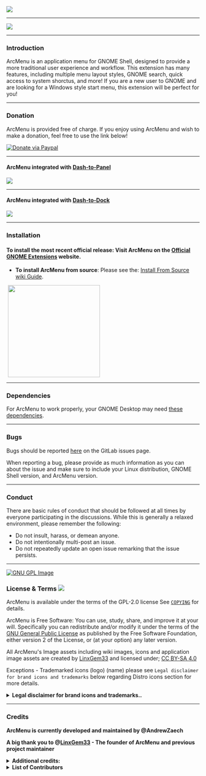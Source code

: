 ![](https://gitlab.com/arcmenu/arcmenu-assets/raw/master/images/new-arcmenu-wide-banner.png)

-----

![](https://gitlab.com/arcmenu/arcmenu-assets/raw/master/images/arcmenu-browser.png)

-----

### Introduction

ArcMenu is an application menu for GNOME Shell, designed to provide a more traditional user experience and workflow. This extension has many features, including multiple menu layout styles, GNOME search, quick access to system shorctus, and more! If you are a new user to GNOME and are looking for a Windows style start menu, this extension will be perfect for you!

-----

### Donation

ArcMenu is provided free of charge. If you enjoy using ArcMenu and wish to make a donation, feel free to use the link below!

[![Donate via Paypal](https://gitlab.com/arcmenu/arcmenu-assets/raw/master/images/donate-button-alt.png)](https://www.paypal.com/cgi-bin/webscr?cmd=_donations&business=53CWA7NR743WC&item_name=Donate+to+support+my+work&currency_code=USD&source=url)

-----

#### ArcMenu integrated with [Dash-to-Panel](https://extensions.gnome.org/extension/1160/dash-to-panel/)

![](https://gitlab.com/arcmenu/arcmenu-assets/raw/master/images/comp-screen-arcmenu-wide.png)

-----

#### ArcMenu integrated with [Dash-to-Dock](https://extensions.gnome.org/extension/307/dash-to-dock/)

![](https://gitlab.com/arcmenu/arcmenu-assets/raw/master/images/dash-to-dock-inter-screen.png)

-----

### Installation

#### To install the most recent official release: Visit ArcMenu on the [Official GNOME Extensions](https://extensions.gnome.org/extension/3628/arcmenu/) website.

- **To install ArcMenu from source**: Please see the: [Install From Source wiki Guide](https://gitlab.com/arcmenu/ArcMenu/-/wikis/Install-From-Source-Guide).

<p align="left">
       <a href="https://extensions.gnome.org/extension/3628/arcmenu/" >
    <img src="https://gitlab.com/LinxGem33/Neon/raw/master/artwork/get-it-ego.png" width="240" style="margin-left: 4px"/>
    </a>

-----

### Dependencies

For ArcMenu to work properly, your GNOME Desktop may need [these dependencies](https://gitlab.com/arcmenu/ArcMenu/-/wikis/ArcMenu-Dependencies).

-----

### Bugs

Bugs should be reported [here](https://gitlab.com/arcmenu/ArcMenu/issues) on the GitLab issues page.

When reporting a bug, please provide as much information as you can about the issue and make sure to include your Linux distribution, GNOME Shell version, and ArcMenu version.

-----

### Conduct

There are basic rules of conduct that should be followed at all times by everyone participating in the discussions.  While this is generally a relaxed environment, please remember the following:

- Do not insult, harass, or demean anyone.
- Do not intentionally multi-post an issue.
- Do not repeatedly update an open issue remarking that the issue persists.

-----

[![GNU GPL Image](https://www.gnu.org/graphics/slickgnu.tiny.png)](http://www.gnu.org/licenses/old-licenses/lgpl-2.0.html)  
### License & Terms ![](https://gitlab.com/LinxGem33/IP-Finder/raw/master/screens/Copyleft-16.png)

ArcMenu is available under the terms of the GPL-2.0 license See [`COPYING`](https://gitlab.com/arcmenu/ArcMenu/blob/master/COPYING) for details.

ArcMenu is Free Software: You can use, study, share, and improve it at your will. Specifically you can redistribute and/or modify it under the terms of the [GNU General Public License](https://www.gnu.org/licenses/gpl.html) as published by the Free Software Foundation, either version 2 of the License, or (at your option) any later version. 

All ArcMenu's Image assets including wiki images, icons and application image assets are created by [LinxGem33](https://gitlab.com/LinxGem33) and licensed under; [CC BY-SA 4.0](https://creativecommons.org/licenses/by-sa/4.0/)

Exceptions - Trademarked icons (logo) (name) please see `Legal disclaimer for brand icons and trademarks` below regarding Distro icons section for more details.

<details>
<summary><b>Legal disclaimer for brand icons and trademarks..</b></summary>

<p>

*" All brand icons are trademarks of their respective owners. The use of these trademarks does not indicate endorsement of the trademark holder by ArcMenu project, nor vice versa. Please do not use brand logos for any purpose except to represent the company, product, or service to which they refer. "*

* **UBUNTU ![](https://gitlab.com/arcmenu/arcmenu-assets/raw/master/images/copyright2.svg)** - Ubuntu name and Ubuntu logo is a trademark of Canonical ![](https://gitlab.com/arcmenu/arcmenu-assets/raw/master/images/copyright2.svg) Ltd.

* **FEDORA ![](https://gitlab.com/arcmenu/arcmenu-assets/raw/master/images/copyright2.svg)** - Fedora and the Infinity design logo are trademarks of Red Hat, Inc.

* **DEBIAN ![](https://gitlab.com/arcmenu/arcmenu-assets/raw/master/images/copyright2.svg)** - is a registered trademark owned by Software in the Public Interest, Inc. Debian trademark is a registered United States trademark of Software in the Public Interest, Inc., managed by the Debian project.

* **MANJARO ![](https://gitlab.com/arcmenu/arcmenu-assets/raw/master/images/copyright2.svg)** - (logo) and name is a trademark of Manjaro GmbH & Co. KG

* **POP_OS! ![](https://gitlab.com/arcmenu/arcmenu-assets/raw/master/images/copyright2.svg)** - Name and (logo) is a trademark of system 76 ![](https://gitlab.com/arcmenu/arcmenu-assets/raw/master/images/copyright2.svg) Inc.

* **ARCH LINUX ![](https://gitlab.com/arcmenu/arcmenu-assets/raw/master/images/copyright2.svg)** - The stylized Arch Linux logo are recognised trademarks of Arch Linux, copyright 2002-2017 Judd Vinet and Aaron Griffin

* **SOLUS** - name and logo is Copyright ![](https://gitlab.com/arcmenu/arcmenu-assets/raw/master/images/copyright2.svg) 2014-2018 by Solus Project

* **KALI LINUX** - logo and name is part of ![](https://gitlab.com/arcmenu/arcmenu-assets/raw/master/images/copyright2.svg) OffSec Services Limited 2020

* **PUREOS** - name and logo is developed by members of the Purism community

* **RASPBERRY PI** ![](https://gitlab.com/arcmenu/arcmenu-assets/raw/master/images/copyright2.svg) - Logo and name is part of Raspberry Pi Foundation
UK Registered Charity 1129409

* **Gentoo Authors![](https://gitlab.com/arcmenu/arcmenu-assets/raw/master/images/copyright2.svg)** 2001–2020
Gentoo is a trademark of the Gentoo Foundation, Inc.

* **Voyager ![](https://gitlab.com/arcmenu/arcmenu-assets/raw/master/images/copyright2.svg) Linux**
(name) and (logo)

* **MXLinux![](https://gitlab.com/arcmenu/arcmenu-assets/raw/master/images/copyright2.svg)** 2020 -
Linux - is the registered trademark of Linus Torvalds in the U.S. and other countries.

* **Red Hat, Inc.![](https://gitlab.com/arcmenu/arcmenu-assets/raw/master/images/copyright2.svg)** Copyright 2020 
(name) and (logo)

</p>
</details>

-----

### Credits

**ArcMenu is currently developed and maintained by @AndrewZaech**

**A big thank you to @[LinxGem33](https://gitlab.com/LinxGem33) - The founder of ArcMenu and previous project maintainer**

<details>
<summary><b>Additional credits:</b></summary>

<p>

-----

* ArcMenu leverages some of the design elements for the default menu layout from Zorin OS.
* ArcMenu utilizes some modified code from GNOME Shell and the GNOME Shell extensions package.
* ArcMenu also uses adapted code from Dash to Panel's utils.js.

-----

</p>
</details>



<details>
<summary><b>List of Contributors</b></summary>

<p>

-----

<details>
<summary><b>Top Project Contributors</b></summary>

<p>

### Top Project Contributors

#### @[lexruee](https://github.com/lexruee) - **Project Contributor** - UI/UX Designer | - @[Thomas Ingvarsson](https://gitlab.com/tingvarsson) - **Project Contributor** - Developer

#### @[charlesg99](https://github.com/charlesg99) - **Project Contributor** - Developer 

-----

</p>
</details>

<details>
<summary><b>Other Project Contributors</b></summary>

<p>

### Pull Requests
<p> <a name="pullrequests"></a>

### Thanks to the following people for contributing via pull requests:

**@[fishears](https://github.com/fishears/Arc-Menu)** | **@[JasonLG1979](https://github.com/JasonLG1979)** | **@[itmitica](https://github.com/itmitica)** | **@[vikaig](https://gitlab.com/vikaig)** | **@[MagneFire](https://gitlab.com/MagneFire)** | **@[tognee](https://gitlab.com/tognee)** | **@[hlechner](https://gitlab.com/hlechner)** | **@[vanillajonathan](https://gitlab.com/vanillajonathan)** | **@[epskampie](https://gitlab.com/epskampie)** | **@[GnomeBook](https://gitlab.com/GnomeBook)**

-----

### Bug Fixes:
<p> <a name="bugfixes"></a>

**@[JasonLG1979](https://github.com/JasonLG1979)**  | **@[lexruee](https://github.com/lexruee/Arc-Menu)**

-----

</p>
</details>

<details>
<summary><b>Translators</b></summary>
<p> <a name="translators"></a>

- **Current translated languages and translators..**

-----

**- @[Nilvus](https://gitlab.com/Nilvus) - French** | **- @[Etamuk](https://gitlab.com/Etamuk) - German** | **- @[alex4401](https://gitlab.com/alex4401) - Polish** | **- @[frnogueira](https://gitlab.com/frnogueira) - Brazilian Portuguese** | **- @[sigbjokj](https://gitlab.com/sigbjokj) - Norwegian** |

-----

 **- @[Ivan](https://gitlab.com/vantu5z) - Russian** | **- @[gkkulik](https://gitlab.com/gkkulik) - Silesian** | **- @[vikaig](https://gitlab.com/vikaig) - Ukrainian** | **- @[jordim](https://gitlab.com/jordim) - Catalan** | **- @[aylinux](https://gitlab.com/aylinux) - Turkish** |
 
-----

 **- @[MorganAntonsson](https://gitlab.com/MorganAntonsson) - Swedish** | **- @[jiri.doubravsky](https://gitlab.com/jiri.doubravsky) - Czech** | **- @[juanlucer](https://gitlab.com/juanlucer) - Spanish** | **- @[plesry](https://gitlab.com/plesry) - Chinese (Taiwan)** |

-----

 **- @[Vombato](https://gitlab.com/Vombato) @[matguidi](https://gitlab.com/matguidi) - Italian** | **- @[skygmin](https://gitlab.com/skygmin) - Simplified Chinese** | **- @[vinno97](https://gitlab.com/vinno97) - Dutch** | **- @[artnay](https://gitlab.com/artnay) - Finnish** |  **- @[rimasx](https://gitlab.com/rimasx) - Estonian** |
 
-----

 **- @[stevendobay](https://gitlab.com/stevendobay) - Hungarian** | **- @[omeritzics](https://gitlab.com/omeritzics) - Hebrew** | **- @[prescott66](https://gitlab.com/prescott66) - Slovak** | **- @[Mejans](https://gitlab.com/Mejans) - Occitan** | **- @[UtsushimiNeneka](https://gitlab.com/UtsushimiNeneka) - Korean**

</p>
</details>

-----
